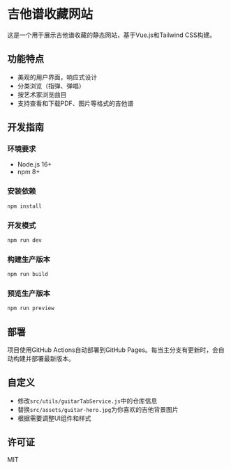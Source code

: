 # 吉他谱收藏网站

这是一个用于展示吉他谱收藏的静态网站，基于Vue.js和Tailwind CSS构建。

## 功能特点

- 美观的用户界面，响应式设计
- 分类浏览（指弹、弹唱）
- 按艺术家浏览曲目
- 支持查看和下载PDF、图片等格式的吉他谱

## 开发指南

### 环境要求

- Node.js 16+
- npm 8+

### 安装依赖

```bash
npm install
```

### 开发模式

```bash
npm run dev
```

### 构建生产版本

```bash
npm run build
```

### 预览生产版本

```bash
npm run preview
```

## 部署

项目使用GitHub Actions自动部署到GitHub Pages。每当主分支有更新时，会自动构建并部署最新版本。

## 自定义

- 修改`src/utils/guitarTabService.js`中的仓库信息
- 替换`src/assets/guitar-hero.jpg`为你喜欢的吉他背景图片
- 根据需要调整UI组件和样式

## 许可证

MIT 